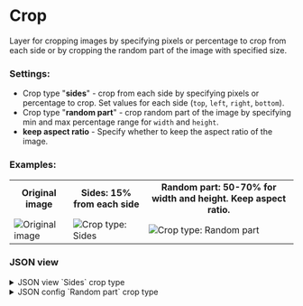 # Crop

Layer for cropping images by specifying pixels or percentage to crop from each side or by cropping the random part of the image with specified size.

### Settings:

- Crop type "**sides**" - crop from each side by specifying pixels or percentage to crop. Set values for each side (`top`, `left`, `right`, `bottom`).
- Crop type "**random part**" - crop random part of the image by specifying min and max percentage range for `width` and `height`.
- **keep aspect ratio** - Specify whether to keep the aspect ratio of the image.

### Examples:

<table>
<tr>
<td style="text-align:center"><strong>Original image</strong></td>
<td style="text-align:center"><strong>Sides: 15% from each side</strong></td>
<td style="text-align:center"><strong>Random part: 50-70% for width and height. Keep aspect ratio.</strong></td>
</tr>
<tr>
<td> <img src="https://github.com/supervisely-ecosystem/dtl-v2/assets/79905215/ab85486c-84ce-4e32-9f82-84a22ff0a1c0" alt="Original image" /> </td>
<td> <img src="https://github.com/supervisely-ecosystem/dtl-v2/assets/79905215/59edb43f-9269-4efe-a78f-279b21d5a420" alt="Crop type: Sides" /> </td>
<td> <img src="https://github.com/supervisely-ecosystem/dtl-v2/assets/79905215/a2cce606-5c7f-4439-9c5c-2188ed21ae96" alt="Crop type: Random part" /> </td>
</tr>
</table>

### JSON view

<details>
  <summary>JSON view `Sides` crop type</summary>
<pre>
{
  "action": "crop",
  "src": ["$data_3"],
  "dst": "$crop_5",
  "settings": {
    "mode": "sides",
    "sides": {
      "top": "15%",
      "left": "15%",
      "right": "15%",
      "bottom": "15%"
    }
  }
}
</pre>
</details>

<details>
  <summary>JSON config `Random part` crop type</summary>
<pre>
{
  "action": "crop",
  "src": ["$data_3"],
  "dst": "$crop_5",
  "settings": {
    "mode": "random_part",
    "random_part": {
      "height": {
        "min_percent": 1,
        "max_percent": 1
      },
      "width": {
        "min_percent": 1,
        "max_percent": 1
      },
      "keep_aspect_ratio": true
    }
  }
}
</pre>
</details>
